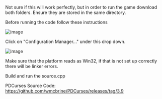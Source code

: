 Not sure if this will work perfectly, but in order to run the game download both folders.
Ensure they are stored in the same directory.

Before running the code follow these instructions

![image](https://github.com/user-attachments/assets/176a8a5b-07f7-4970-a63b-97362356ff8b)

Click on "Configuration Manager..." under this drop down.

![image](https://github.com/user-attachments/assets/d8677fff-fa0e-4fc8-bf87-1d294c98bafc)

Make sure that the platform reads as Win32, if that is not set up correctly there will be linker errors.

Build and run the source.cpp 

PDCurses Source Code:
https://github.com/wmcbrine/PDCurses/releases/tag/3.9


